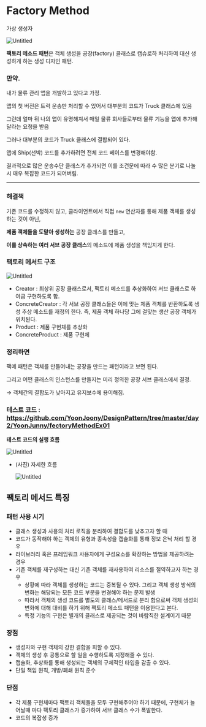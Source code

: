 # Factory Method

가상 생성자

![Untitled](https://prod-files-secure.s3.us-west-2.amazonaws.com/3b0c6359-4e92-46b6-8f38-79c9d2422eaa/0db793ca-37d8-4de9-a7c8-a893788358ec/Untitled.png)

**팩토리 메소드 패턴**은 객체 생성을 공장(factory) 클래스로 캡슈로하 처리하여 대신 생성하게 하는 생성 디자인 패턴. 

### 만약.

내가 물류 관리 앱을 개발하고 있다고 가정.

앱의 첫 버전은 트럭 운송만 처리할 수 있어서 대부분의 코드가 Truck 클래스에 있음

그런데 얼마 뒤 나의 앱이 유명해져서 매일 물류 회사들로부터 물류 기능을 앱에 추가해 달라는 요청을 받음

그러나 대부분의 코드가 Truck 클래스에 결합되어 있다.

앱에 Ship(선박) 코드를 추가하려면 전체 코드 베이스를 변경해야함.

결과적으로 많은 운송수단 클래스가 추가되면 이를 조건문에 따라 수 많은 분기로 나눌 시 매우 복잡한 코드가 되어버림.

---

### 해결책

기존 코드를 수정하지 않고, 클라이언트에서 직접 `new` 연산자를 통해 제품 객체를 생성하는 것이 아닌,

**제품 객체들을 도맡아 생성하는** 공장 클래스를 만들고, 

**이를 상속하는 여러 서브 공장 클래스**의 메소드에 제품 생성을 책임지게 한다.

### 팩토리 메서드 구조

![Untitled](https://prod-files-secure.s3.us-west-2.amazonaws.com/3b0c6359-4e92-46b6-8f38-79c9d2422eaa/38b4f6fa-ef17-4344-90a2-16cbbf643868/Untitled.png)

- Creator :  최상위 공장 클래스로서, 팩토리 메소드를 추상화하여 서브 클래스로 하여금 구현하도록 함.
- ConcreteCreator : 각 서브 공장 클래스들은 이에 맞는 제품 객체를 반환하도록 생성 추상 메소드를 재정의 한다. 즉, 제품 객체 하나당 그에 걸맞는 생산 공장 객체가 위치된다.
- Product : 제품 구현체를 추상화
- ConcreteProduct : 제품 구현체

### 정리하면

팩메 패턴은 객체를 만들어내는 공장을 만드는 패턴이라고 보면 된다.

그리고 어떤 클래스의 인스턴스를 만들지는 미리 정의한 공장 서브 클래스에서 결정.

→ 객체간의 결합도가 낮아지고 유지보수에 용이해짐.

### 테스트 코드 : https://github.com/YoonJoony/DesignPattern/tree/master/day2/YoonJunny/fectoryMethodEx01

**테스트 코드의 실행 흐름**

![Untitled](https://prod-files-secure.s3.us-west-2.amazonaws.com/3b0c6359-4e92-46b6-8f38-79c9d2422eaa/d5c325dd-34a8-41dc-bc4f-e09c17cfe05b/Untitled.png)

- (사진) 자세한 흐름
    
    ![Untitled](https://prod-files-secure.s3.us-west-2.amazonaws.com/3b0c6359-4e92-46b6-8f38-79c9d2422eaa/941343c2-c7dd-4730-9eb7-9b39aaefc6d5/Untitled.png)
    

## 팩토리 메서드 특징

### 패턴 사용 시기

- 클래스 생성과 사용의 처리 로직을 분리하여 결합도를 낮추고자 할 때
- 코드가 동작해야 하는 객체의 유형과 종속성을 캡슐화를 통해 정보 은닉 처리 할 경우
- 라이브러리 혹은 프레임워크 사용자에게 구성요소를 확장하는 방법을 제공하려는 경우
- 기존 객체를 재구성하는 대신 기존 객체를 재사용하여 리소스를 절약하고자 하는 경우
    - 상황에 따라 객체를 생성하는 코드는 중복될 수 있다. 그리고 객체 생성 방식의 변화는 해당되는 모든 코드 부분을 변경해야 하는 문제 발생
    - 따라서 객체의 생성 코드를 별도의 클래스/메서드로 분리 함으로써 객체 생성의 변화에 대해 대비를 하기 위해 팩토리 메소드 패턴을 이용한다고 본다.
    - 특정 기능의 구현은 별개의 클래스로 제공되는 것이 바람직한 설계이기 때문

### 장점

- 생성자와 구현 객체의 강한 결합을 피할 수 있다.
- 객체의 생성 후 공통으로 할 일을 수행하도록 지정해줄 수 있다.
- 캡슐화, 추상화를 통해 생성되는 객체의 구체적인 타입을 감출 수 있다.
- 단일 책임 원칙, 개방/폐쇄 원칙 준수

### 단점

- 각 제품 구현체마다 팩토리 객체들을 모두 구현해주어야 하기 때문에, 구현체가 늘어날때 마다 팩토리 클래스가 증가하여 서브 클래스 수가 폭발한다.
- 코드의 복잡성 증가
